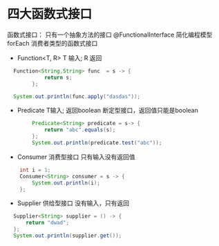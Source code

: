 # 四大函数式接口

函数式接口： 只有一个抽象方法的接口
@FunctionalInterface
简化编程模型
forEach 消费者类型的函数式接口


+ Function<T, R> T 输入; R 返回
```java
  Function<String,String> func  = s -> {
            return s;
        };

  System.out.println(func.apply("dasdas"));
```

+ Predicate<T> T输入; 返回boolean
断定型接口，返回值只能是boolean
```java
        Predicate<String> predicate = s-> {
            return "abc".equals(s);
        };
        System.out.println(predicate.test("abc"));
```

+ Consumer<T> 消费型接口 只有输入没有返回值
```java
    int i = 1;
    Consumer<String> consumer = s -> {
        System.out.println(i);
    };
```


+ Supplier<T> 供给型接口 没有输入，只有返回
```java
  Supplier<String> supplier = () -> {
      return "dwad";
  };
  System.out.println(supplier.get());
```